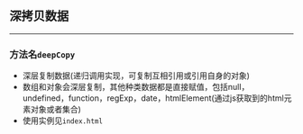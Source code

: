 ## 深拷贝数据

-----
### 方法名`deepCopy`
* 深层复制数据(递归调用实现，可复制互相引用或引用自身的对象)
* 数组和对象会深层复制，其他种类数据都是直接赋值，包括null，undefined，function，regExp，date，htmlElement(通过js获取到的html元素对象或者集合)
* 使用实例见`index.html`